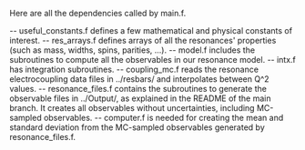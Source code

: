 Here are all the dependencies called by main.f.

-- useful_constants.f defines a few mathematical and physical constants of interest.
-- res_arrays.f defines arrays of all the resonances' properties (such as mass, widths, spins, parities, ...).
-- model.f includes the subroutines to compute all the observables in our resonance model.
-- intx.f has integration subroutines.
-- coupling_mc.f reads the resonance electrocoupling data files in ../resbars/ and interpolates between Q^2 values.
-- resonance_files.f contains the subroutines to generate the observable files in ../Output/, as explained in the README of the main branch.
It creates all observables without uncertainties, including MC-sampled observables.
-- computer.f is needed for creating the mean and standard deviation from the MC-sampled observables generated by resonance_files.f.
